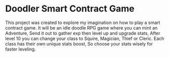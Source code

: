 # Doodler Smart Contract Game

This project was created to explore my imagination on how to play a smart contract game. It will be an idle doodle RPG game where you can mint an Adventure, Send it out to gather exp then level up and upgrade stats, After level 10 you can change your class to Squire, Magician, Thief or Cleric. Each class has their own unique stats boost, So choose your stats wisely for faster leveling.